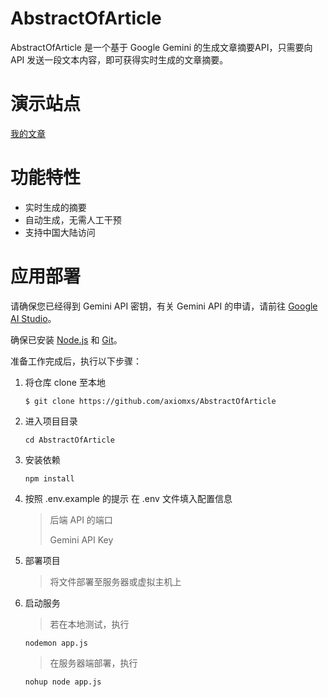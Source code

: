 # AbstractOfArticle
AbstractOfArticle 是一个基于 Google Gemini 的生成文章摘要API，只需要向 API 发送一段文本内容，即可获得实时生成的文章摘要。 

# 演示站点

[我的文章](https://my.forevers.love/#/article)

# 功能特性

- 实时生成的摘要
- 自动生成，无需人工干预
- 支持中国大陆访问

# 应用部署

请确保您已经得到 Gemini API 密钥，有关 Gemini API 的申请，请前往 [Google AI Studio](https://makersuite.google.com/app/apikey)。

确保已安装 [Node.js](https://nodejs.org/zh-cn/) 和 [Git](https://git-scm.com/)。

准备工作完成后，执行以下步骤：

1. 将仓库 clone 至本地

   ```
   $ git clone https://github.com/axiomxs/AbstractOfArticle
   ```

   

2. 进入项目目录

   ```
   cd AbstractOfArticle
   ```

3. 安装依赖

   ```
   npm install
   ```

4. 按照 .env.example 的提示 在 .env 文件填入配置信息

   > 后端 API 的端口
   >
   > Gemini API Key 

5. 部署项目

   > 将文件部署至服务器或虚拟主机上

6. 启动服务

   > 若在本地测试，执行

   ```
   nodemon app.js
   ```

   > 在服务器端部署，执行

   ```
   nohup node app.js
   ```

   